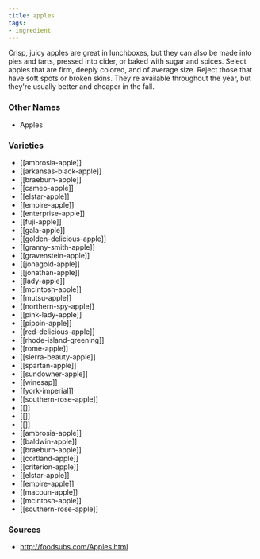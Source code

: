 ```yaml
---
title: apples
tags:
- ingredient
---
```

Crisp, juicy apples are great in lunchboxes, but they can also be made into pies and tarts, pressed into cider, or baked with sugar and spices. Select apples that are firm, deeply colored, and of average size. Reject those that have soft spots or broken skins. They're available throughout the year, but they're usually better and cheaper in the fall.

### Other Names

* Apples

### Varieties

* [[ambrosia-apple]]
* [[arkansas-black-apple]]
* [[braeburn-apple]]
* [[cameo-apple]]
* [[elstar-apple]]
* [[empire-apple]]
* [[enterprise-apple]]
* [[fuji-apple]]
* [[gala-apple]]
* [[golden-delicious-apple]]
* [[granny-smith-apple]]
* [[gravenstein-apple]]
* [[jonagold-apple]]
* [[jonathan-apple]]
* [[lady-apple]]
* [[mcintosh-apple]]
* [[mutsu-apple]]
* [[northern-spy-apple]]
* [[pink-lady-apple]]
* [[pippin-apple]]
* [[red-delicious-apple]]
* [[rhode-island-greening]]
* [[rome-apple]]
* [[sierra-beauty-apple]]
* [[spartan-apple]]
* [[sundowner-apple]]
* [[winesap]]
* [[york-imperial]]
* [[southern-rose-apple]]
* [[]]
* [[]]
* [[]]
* [[ambrosia-apple]]
* [[baldwin-apple]]
* [[braeburn-apple]]
* [[cortland-apple]]
* [[criterion-apple]]
* [[elstar-apple]]
* [[empire-apple]]
* [[macoun-apple]]
* [[mcintosh-apple]]
* [[southern-rose-apple]]

### Sources
* http://foodsubs.com/Apples.html
